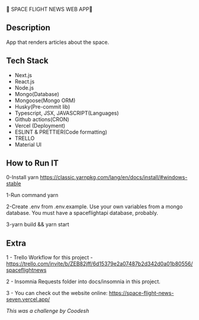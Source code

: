:rocket: SPACE FLIGHT NEWS WEB APP:rocket:

## Description

App that renders articles about the space.

## Tech Stack

- Next.js
- React.js
- Node.js
- Mongo(Database)
- Mongoose(Mongo ORM)
- Husky(Pre-commit lib)
- Typescript, JSX, JAVASCRIPT(Languages)
- Github actions(CRON)
- Vercel (Deployment)
- ESLINT & PRETTIER(Code formatting)
- TRELLO
- Material UI

## How to Run IT

0-Install yarn https://classic.yarnpkg.com/lang/en/docs/install/#windows-stable

1-Run command yarn

2-Create .env from .env.example. Use your own variables from a mongo database. You must have a spaceflightapi database, probably.

3-yarn build && yarn start

## Extra

1 - Trello Workflow for this project - https://trello.com/invite/b/ZEB82jff/6d15379e2a07487b2d342d0a01b80556/spaceflightnews

2 - Insomnia Requests folder into docs/insomnia in this project.

3 - You can check out the website online: https://space-flight-news-seven.vercel.app/

<i>This was a challenge by Coodesh</i>
